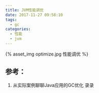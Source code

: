 ```yaml
---
title: JVM性能调优
date: 2017-11-27 09:58:10
tags:
  - gc
categories:
  - 性能
  - jvm  
---
```


{% asset_img  optimize.jpg  性能调优 %}


## 参考：

1. 从实际案例聊聊Java应用的GC优化 录录
